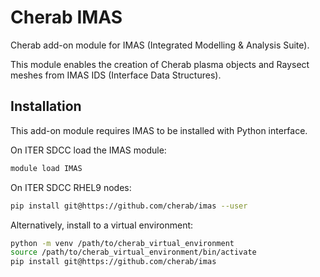 # Cherab IMAS

Cherab add-on module for IMAS (Integrated Modelling & Analysis Suite).

This module enables the creation of Cherab plasma objects and Raysect meshes from IMAS IDS (Interface Data Structures).

## Installation

This add-on module requires IMAS to be installed with Python interface. 

On ITER SDCC load the IMAS module:

```bash
module load IMAS
```

On ITER SDCC RHEL9 nodes:

```bash
pip install git@https://github.com/cherab/imas --user
```
Alternatively, install to a virtual environment:

```bash
python -m venv /path/to/cherab_virtual_environment
source /path/to/cherab_virtual_environment/bin/activate
pip install git@https://github.com/cherab/imas
```
